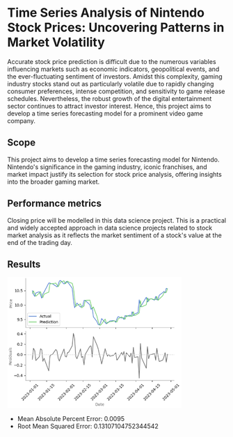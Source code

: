 # Time Series Analysis of Nintendo Stock Prices: Uncovering Patterns in Market Volatility

Accurate stock price prediction is difficult due to the numerous variables influencing markets such as economic indicators, geopolitical events, and the ever-fluctuating sentiment of investors. Amidst this complexity, gaming industry stocks stand out as particularly volatile due to rapidly changing consumer preferences, intense competition, and sensitivity to game release schedules. Nevertheless, the robust growth of the digital entertainment sector continues to attract investor interest. Hence, this project aims to develop a time series forecasting model for a prominent video game company.

## Scope
This project aims to develop a time series forecasting model for Nintendo. Nintendo's significance in the gaming industry, iconic franchises, and market impact justify its selection for stock price analysis, offering insights into the broader gaming market.

## Performance metrics
Closing price will be modelled in this data science project. This is a practical and widely accepted approach in data science projects related to stock market analysis as it reflects the market sentiment of a stock's value at the end of the trading day.

## Results
<img src="./notebooks/figures/test_predictions.png" 
     align="centre" 
     width="400" />

* Mean Absolute Percent Error: 0.0095
* Root Mean Squared Error: 0.13107104752344542
